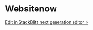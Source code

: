 # Websitenow

[Edit in StackBlitz next generation editor ⚡️](https://stackblitz.com/~/github.com/jasonoos619/Websitenow)